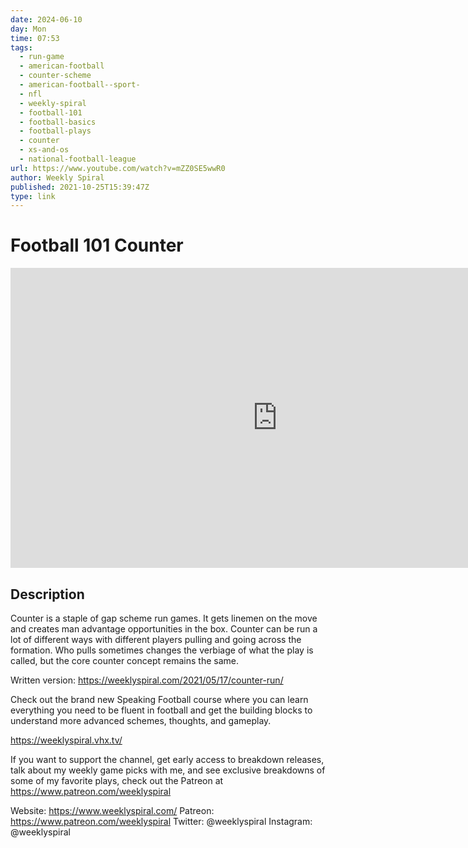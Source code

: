 ```yaml
---
date: 2024-06-10
day: Mon
time: 07:53
tags:
  - run-game
  - american-football
  - counter-scheme
  - american-football--sport-
  - nfl
  - weekly-spiral
  - football-101
  - football-basics
  - football-plays
  - counter
  - xs-and-os
  - national-football-league
url: https://www.youtube.com/watch?v=mZZ0SE5wwR0
author: Weekly Spiral
published: 2021-10-25T15:39:47Z
type: link
---
```

# Football 101 Counter


<iframe width="854" height="480" src="https://www.youtube.com/embed/mZZ0SE5wwR0" frameborder="0" allowfullscreen></iframe>

## Description
Counter is a staple of gap scheme run games. It gets linemen on the move and creates man advantage opportunities in the box. Counter can be run a lot of different ways with different players pulling and going across the formation. Who pulls sometimes changes the verbiage of what the play is called, but the core counter concept remains the same.

Written version: https://weeklyspiral.com/2021/05/17/counter-run/

Check out the brand new Speaking Football course where you can learn everything you need to be fluent in football and get the building blocks to understand more advanced schemes, thoughts, and gameplay. 

https://weeklyspiral.vhx.tv/

If you want to support the channel, get early access to breakdown releases, talk about my weekly game picks with me, and see exclusive breakdowns of some of my favorite plays, check out the Patreon at https://www.patreon.com/weeklyspiral 

Website: https://www.weeklyspiral.com/ 
Patreon: https://www.patreon.com/weeklyspiral 
Twitter: @weeklyspiral 
Instagram: @weeklyspiral